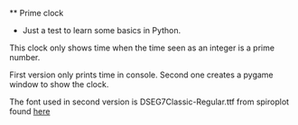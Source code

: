 ** Prime clock

* Just a test to learn some basics in Python.

This clock only shows time when the time seen as an integer is a prime number.

First version only prints time in console.
Second one creates a pygame window to show the clock.

The font used in second version is DSEG7Classic-Regular.ttf from spiroplot found <a href=https://github.com/rbtdev/spiroplot/blob/master/fonts/DSEG7/Classic/DSEG7Classic-Regular.ttf>here</a>
